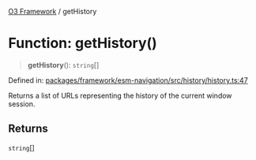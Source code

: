 [O3 Framework](../API.md) / getHistory

# Function: getHistory()

> **getHistory**(): `string`[]

Defined in: [packages/framework/esm-navigation/src/history/history.ts:47](https://github.com/UjjawalPrabhat/openmrs-esm-core/blob/main/packages/framework/esm-navigation/src/history/history.ts#L47)

Returns a list of URLs representing the history of the current window session.

## Returns

`string`[]
